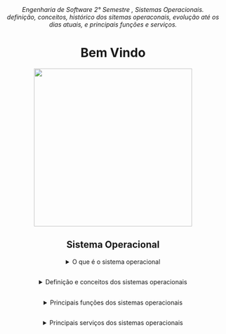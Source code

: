 <div align="center">
<i align="center" >Engenharia de Software 2° Semestre , Sistemas Operacionais.</i> <br>
<i align="center" >definição, conceitos, histórico dos sitemas operaconais, evolução até os dias atuais,  e principais funções e serviços.</i> 

<h1 align="center">Bem Vindo</h1>
<div align="center">
<img width="360px"src="https://wallpaperaccess.com/full/4910986.jpg" />
</div>

##
##
##
  
  <h2> Sistema Operacional </h2>
<details>
<summary> O que é o sistema operacional </summary><br><b>
É um software que gerencia todas as partes do computador. <br>
Sabemos que o computador apenas entende a linguagem Binaria (0 e 1) <br>
dessa forma, as ações que fazemos são repassadas para a maquina em 0 e 1 <br>
e quem gerencia isso é o Sistema Operacional.
</b></details>
  

  ##

  
  <details>
<summary>Definição e conceitos dos sistemas operacionais</summary><br><b>
    Segundo Andrew Stuart Tanenbaum, o sistema operacional é parte essencial de qualquer sistema             computacional. <br>
    O Sistema Operacional é um conjunto de rotinas executado pelo processador, de forma semelhante aos
    programas dos usuários. <br>
    Sua principal função é controlar o funcionamento de um computador, gerenciando a utilização e o 
    compartilhamento dos seus diversos recursos, como processadores, memórias e dispositivos de entrada e
    saida. <br>
    O Sistema Operacional tem o objetivo de gerenciar o computador de forma eficiente e produtiva,           facilitando o seu uso, além de garantir a integridade e a segurança dos dados durante o processamento
    e na memória.
</b></details>
  
  
  ##
  
  
   <details>
<summary>Principais funções dos sistemas operacionais</summary><br><b>
      Para Tanembaum, as funções dos S.O são <br>
     1° Estender a máquina <br>
     2° Gerenciar os recursos <br><br><br>
     1° Esconder a complexidade do hardware do programador, conhecida também como abstração. <br>
     Ex: O Sistema Operacional trata cada dispositivo físico como um arquivo e esses arquivos, ao serem
     manipulados emitindo os comandos de leitura/escrita ou de abrir/fechar, muito complexos devido á
     quantidade de parâmentros que recebem, ficam a cargo do sistema operacional controlar esse                dispositivo diretamente com o hardware. <br><br><br>
     2° Controlar de forma ordenada e compartilhada os recursos do computador, como a memória, o              processador e os dispositivos de E/S para os processos (programas) que estão aguardando por eles.
     Controlar quem está usando qual recurso, garantindo suas requisições de recursos e mediando os 
     conflitos entre programas e usuário.
     Controlar o compartilhamento de recursos de duas formas: no tempo e no espaço. Quando um recurso é 
     compartilhado no tempo, vários programas aguardam a sua vez de usá-lo. O S.O é quem decide qual
     programa irá utilizar o recurso e por quanto tempo. Outro tipo de compartilhamento é o de espaço,
     no qual vários programas utilizam uma parte do recurso.
     </b></details>
  
  
  ##
  
  
   <details>
<summary>Principais serviços dos sistemas operacionais</summary><br><b>
      Segundo Francis B. Machado, o S.O oferece os seguintes serviços para os aplicativos dos usuários e
     também ao próprio sistema <br>
     1° Meios para que um programa seja carregado em memória e executado. <br>
     2° Um sistema de arquivos, permitindo criar, ler, escrever e excluir arquivos. <br>
     3° Uma interface de acesso aos periféricos (impressoras, scanner, câmera, pen-drive, etc..). <br>
     4° Mecanismos de monitoração de recursos, capazes de identificar possíveis gargalos no sistema. <br>
     5° Meios para armazenar/manter o estado do sistema.
     </b></details>

 
  


  
  
  
  
  

